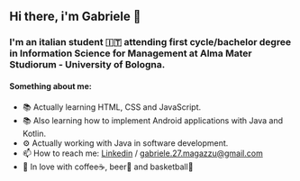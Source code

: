 ## Hi there, i'm Gabriele 👋

### I'm an italian student 🇮🇹 attending first cycle/bachelor degree in Information Science for Management at Alma Mater Studiorum - University of Bologna.

#### Something about me:
* 📚 Actually learning HTML, CSS and JavaScript. 
* 📚 Also learning how to implement Android applications with Java and Kotlin. 
* ⚙️ Actually working with Java in software development.
* 📫 How to reach me: [Linkedin](https://www.linkedin.com/in/gabriele-magazzù) / gabriele.27.magazzu@gmail.com
* 🥰 In love with coffee☕, beer🍺 and basketball🏀

